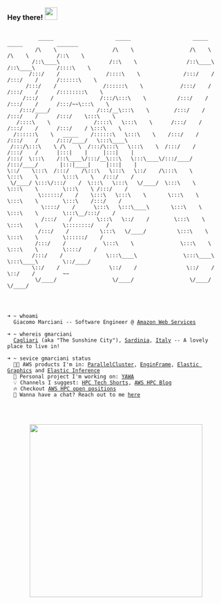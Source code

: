 ### Hey there! <img src="https://github.com/TheDudeThatCode/TheDudeThatCode/blob/master/Assets/Hi.gif" width="29px">

<pre>
<code>
          _____                    _____                    _____            _____           _______         
         /\    \                  /\    \                  /\    \          /\    \         /::\    \        
        /::\____\                /::\    \                /::\____\        /::\____\       /::::\    \       
       /:::/    /               /::::\    \              /:::/    /       /:::/    /      /::::::\    \      
      /:::/    /               /::::::\    \            /:::/    /       /:::/    /      /::::::::\    \     
     /:::/    /               /:::/\:::\    \          /:::/    /       /:::/    /      /:::/~~\:::\    \    
    /:::/____/               /:::/__\:::\    \        /:::/    /       /:::/    /      /:::/    \:::\    \   
   /::::\    \              /::::\   \:::\    \      /:::/    /       /:::/    /      /:::/    / \:::\    \  
  /::::::\    \   _____    /::::::\   \:::\    \    /:::/    /       /:::/    /      /:::/____/   \:::\____\ 
 /:::/\:::\    \ /\    \  /:::/\:::\   \:::\    \  /:::/    /       /:::/    /      |:::|    |     |:::|    |
/:::/  \:::\    /::\____\/:::/__\:::\   \:::\____\/:::/____/       /:::/____/       |:::|____|     |:::|    |
\::/    \:::\  /:::/    /\:::\   \:::\   \::/    /\:::\    \       \:::\    \        \:::\    \   /:::/    / 
 \/____/ \:::\/:::/    /  \:::\   \:::\   \/____/  \:::\    \       \:::\    \        \:::\    \ /:::/    /  
          \::::::/    /    \:::\   \:::\    \       \:::\    \       \:::\    \        \:::\    /:::/    /   
           \::::/    /      \:::\   \:::\____\       \:::\    \       \:::\    \        \:::\__/:::/    /    
           /:::/    /        \:::\   \::/    /        \:::\    \       \:::\    \        \::::::::/    /     
          /:::/    /          \:::\   \/____/          \:::\    \       \:::\    \        \::::::/    /      
         /:::/    /            \:::\    \               \:::\    \       \:::\    \        \::::/    /       
        /:::/    /              \:::\____\               \:::\____\       \:::\____\        \::/____/        
        \::/    /                \::/    /                \::/    /        \::/    /         ~~              
         \/____/                  \/____/                  \/____/          \/____/                          
                                                                                                             
<br>

➜ ~ whoami
&nbsp;&nbsp;Giacomo Marciani -- Software Engineer @ <a href="https://aws.amazon.com/">Amazon Web Services</a>

➜ ~ whereis gmarciani
&nbsp;&nbsp;<a href="https://earth.google.com/web/search/Cagliari,+Metropolitan+City+of+Cagliari,+Italy/@39.22540439,9.12837799,20.2114539a,14408.32064417d,35y,0h,0t,0r/data=CpkBGm8SaQolMHgxMmU3MzQxNWI2OGUxY2EzOjB4MjAxZTE1MDZjZjgxNmViMRkWAD7TppxDQCGwYNFjSj4iQCouQ2FnbGlhcmksIE1ldHJvcG9saXRhbiBDaXR5IG9mIENhZ2xpYXJpLCBJdGFseRgCIAEiJgokCTk_2DKT0URAEf-uQD8nK0NAGbIHkMbKeipAITjUOhY_3xJA">Cagliari</a> (aka "The Sunshine City"), <a href="https://earth.google.com/web/@40.06162335,8.9789212,652.2733112a,569349.23858136d,35y,0h,0t,0r/data=CksaSRJDCiUweDEyZGRjNDhkNDQ4ZDM1OTE6MHgzMzk2NzRiNmU0YWI2NjMxGeByq9Z4D0RAIYe43tuZBiJAKghTYXJkaW5pYRgCIAE">Sardinia</a>, <a href="https://earth.google.com/web/search/italy/@41.29084999,12.71215999,11.22003875a,1788630.78292196d,35y,0h,0t,0r/data=CnAaRhJACiUweDEyZDRmZTgyNDQ4ZGQyMDM6MHhlMjJjZjU1YzI0NjM1ZTZmGYAJ3Lqb70RAIRjPoKF_IilAKgVpdGFseRgCIAEiJgokCWNUms4VokNAEVES7mObl0NAGY7BAp3edSJAIQhZu-iWDSJA">Italy</a> -- A lovely place to live in!
  
➜ ~ sevice gmarciani status
&nbsp;&nbsp;👨‍💻 AWS products I'm in: <a href="https://aws.amazon.com/hpc/parallelcluster/">ParallelCluster</a>, <a href="https://download.enginframe.com/">EnginFrame</a>, <a href="https://aws.amazon.com/it/ec2/elastic-graphics/">Elastic Graphics</a> and <a href="https://aws.amazon.com/it/machine-learning/elastic-inference/">Elastic Inference</a>
&nbsp;&nbsp;🌱 Personal project I'm working on: <a href="https://github.com/gmarciani/yawa">YAWA</a>
&nbsp;&nbsp;💡 Channels I suggest: <a href="https://www.youtube.com/c/HPCTechShorts">HPC Tech Shorts</a>, <a href="https://aws.amazon.com/blogs/hpc/">AWS HPC Blog</a>
&nbsp;&nbsp;🔥 Checkout <a href="https://www.amazon.jobs/en-gb/search?offset=0&result_limit=10&sort=relevant&category%5B%5D=software-development&job_type%5B%5D=Full-Time&business_category%5B%5D=amazon-web-services&distanceType=Mi&radius=24km&latitude=&longitude=&loc_group_id=&loc_query=&base_query=HPC&city=&country=&region=&county=&query_options=&">AWS HPC open positions</a>
&nbsp;&nbsp;💬 Wanna have a chat? Reach out to me <a href="https://t.me/gmarciani">here</a>
</code>
</pre>

<br>

<p align="center">
  <img src="https://github-readme-stats.vercel.app/api?username=gmarciani&show_icons=true&theme=light&count_private=true" width="400">
</p>
